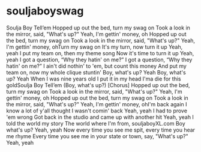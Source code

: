 # souljaboyswag
Soulja Boy Tell’em
Hopped up out the bed, turn my swag on
Took a look in the mirror, said, "What's up?"
Yeah, I'm gettin' money, oh
Hopped up out the bed, turn my swag on
Took a look in the mirror, said, "What's up?"
Yeah, I'm gettin' money, ohTurn my swag on
It's my turn, now turn it up
Yeah, yeah
I put my team on, then my theme song
Now it's time to turn it up
Yeah, yeah
I got a question, “Why they hatin' on me?”
I got a question, “Why they hatin' on me?”
I ain't did nothin' to 'em, but count this money
And put my team on, now my whole clique stuntin'
Boy, what's up? Yeah
Boy, what's up? Yeah
When I was nine years old
I put it in my head I'ma die for this goldSoulja Boy Tell’em
(Boy, what's up?)
[Chorus]
Hopped up out the bed, turn my swag on
Took a look in the mirror, said, "What's up?"
Yeah, I'm gettin' money, oh
Hopped up out the bed, turn my swag on
Took a look in the mirror, said, "What's up?"
Yeah, I'm gettin' money, ohI'm back again
I know a lot of y'all thought I wasn't comin' back
Yeah, yeah
I had to prove 'em wrong
Got back in the studio and came up with another hit
Yeah, yeah
I told the world my story
The world where I'm from, souljaboyXL.com
Boy what's up? Yeah, yeah
Now every time you see me spit, every time you hear me rhyme
Every time you see me in your state or town, say, "What's up?"
Yeah, yeah
